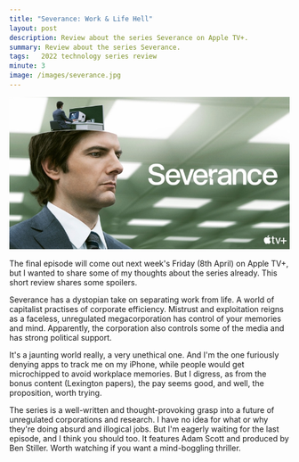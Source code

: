 ```yaml
---
title: "Severance: Work & Life Hell"
layout: post
description: Review about the series Severance on Apple TV+. 
summary: Review about the series Severance.
tags:   2022 technology series review
minute: 3
image: /images/severance.jpg
---
```


<img src="/images/severance.jpg" alt="Severance" />

The final episode will come out next week's Friday (8th April) on Apple TV+, but I wanted to share some of my thoughts about the series already. This short review shares some spoilers.

Severance has a dystopian take on separating work from life. A world of capitalist practises of corporate efficiency. Mistrust and exploitation reigns as a faceless, unregulated megacorporation has control of your memories and mind. Apparently, the corporation also controls some of the media and has strong political support.

It's a jaunting world really, a very unethical one. And I'm the one furiously denying apps to track me on my iPhone, while people would get microchipped to avoid workplace memories. But I digress, as from the bonus content (Lexington papers), the pay seems good, and well, the proposition, worth trying.

The series is a well-written and thought-provoking grasp into a future of unregulated corporations and research. I have no idea for what or why they're doing absurd and illogical jobs. But I'm eagerly waiting for the last episode, and I think you should too. It features Adam Scott and produced by Ben Stiller. Worth watching if you want a mind-boggling thriller.